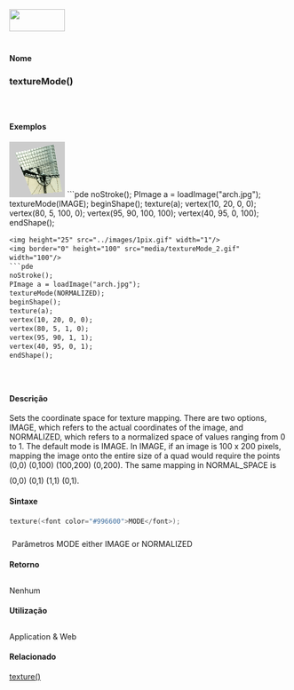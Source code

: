 <img height="40" src="../images/1pix.gif" width="100"/>
<img height="1" src="../images/1pix.gif" width="20"/>
<img height="1" src="../images/1pix.gif" width="555"/>

#### Nome
### textureMode()
<img height="25" src="../images/1pix.gif" width="1"/>

#### Exemplos
<img border="0" height="100" src="media/textureMode_.gif" width="100"/>
```pde
noStroke(); 
PImage a = loadImage("arch.jpg"); 
textureMode(IMAGE); 
beginShape(); 
texture(a); 
vertex(10, 20, 0, 0); 
vertex(80, 5, 100, 0); 
vertex(95, 90, 100, 100); 
vertex(40, 95, 0, 100); 
endShape(); 

```
<img height="25" src="../images/1pix.gif" width="1"/>
<img border="0" height="100" src="media/textureMode_2.gif" width="100"/>
```pde
noStroke(); 
PImage a = loadImage("arch.jpg"); 
textureMode(NORMALIZED); 
beginShape(); 
texture(a); 
vertex(10, 20, 0, 0); 
vertex(80, 5, 1, 0); 
vertex(95, 90, 1, 1); 
vertex(40, 95, 0, 1); 
endShape(); 

```
<img height="25" src="../images/1pix.gif" width="1"/>

#### Descrição

	
Sets the coordinate space for texture mapping. There are two options, IMAGE, which refers to the actual coordinates of the image, and NORMALIZED, which refers to a normalized space of values ranging from 0 to 1. The default mode is IMAGE. In IMAGE, if an image is 100 x 200 pixels, mapping the image onto the entire size of a quad would require the points (0,0) (0,100) (100,200) (0,200). The same mapping in NORMAL_SPACE is (0,0) (0,1) (1,1) (0,1).
<img height="25" src="../images/1pix.gif" width="1"/>

#### Sintaxe
```pde
texture(<font color="#996600">MODE</font>); 

```
<img height="25" src="../images/1pix.gif" width="1"/>
Parâmetros
MODE
either IMAGE or NORMALIZED
<img height="25" src="../images/1pix.gif" width="1"/>

#### Retorno

	
Nenhum
<img height="25" src="../images/1pix.gif" width="1"/>

#### Utilização

	
Application & Web
<img height="25" src="../images/1pix.gif" width="1"/>

#### Relacionado

[texture()](texture_)
